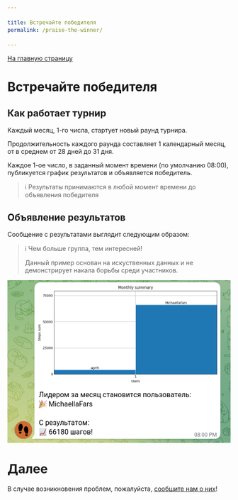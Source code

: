```yaml
---

title: Встречайте победителя
permalink: /praise-the-winner/

---
```


[На главную страницу](index.md)

# Встречайте победителя

## Как работает турнир

Каждый месяц, 1-го числа, стартует новый раунд турнира.

Продолжительность каждого раунда составляет 1 календарный месяц, от в среднем от 28 дней до 31 дня.

Каждое 1-ое число, в заданный момент времени (по умолчанию 08:00), публикуется график результатов и объявляется победитель.

>ℹ️ Результаты принимаются в любой момент времени до объявления победителя

## Объявление результатов

Сообщение с результатами выглядит следующим образом:

>ℹ️ Чем больше группа, тем интересней!
>
>Данный пример основан на искуственных данных и не демонстрирует накала борьбы среди участников.

![01](../img/demo/praise-the-winner/01-winner.png)

# Далее

В случае возникновения проблем, пожалуйста, [сообщите нам о них](../report-issues/)!
